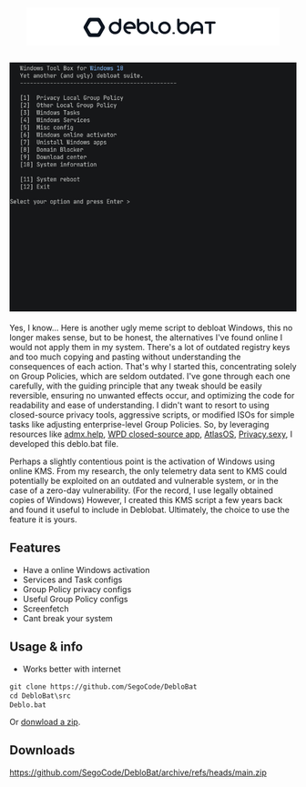 <h1 align="center"><img src="https://github.com/SegoCode/DebloBat/blob/main/media/header.png"> </h1>
<h3 align="center"><img  src="https://github.com/SegoCode/DebloBat/blob/main/media/demo-2.gif"></h3>

Yes, I know... Here is another ugly meme script to debloat Windows, this no longer makes sense, but to be honest, the alternatives I've found online I would not apply them in my system. There's a lot of outdated registry keys and too much copying and pasting without understanding the consequences of each action. That's why I started this, concentrating solely on Group Policies, which are seldom outdated. I've gone through each one carefully, with the guiding principle that any tweak should be easily reversible, ensuring no unwanted effects occur, and optimizing the code for readability and ease of understanding. I didn't want to resort to using closed-source privacy tools, aggressive scripts, or modified ISOs for simple tasks like adjusting enterprise-level Group Policies. So, by leveraging resources like [admx.help](https://admx.help), [WPD closed-source app](https://wpd.app/), [AtlasOS](https://github.com/Atlas-OS/Atlas), [Privacy.sexy](https://github.com/undergroundwires/privacy.sexy), I developed this deblo.bat file.

Perhaps a slightly contentious point is the activation of Windows using online KMS. From my research, the only telemetry data sent to KMS could potentially be exploited on an outdated and vulnerable system, or in the case of a zero-day vulnerability. (For the record, I use legally obtained copies of Windows) However, I created this KMS script a few years back and found it useful to include in Deblobat. Ultimately, the choice to use the feature it is yours.

## Features
- Have a online Windows activation
- Services and Task configs
- Group Policy privacy configs
- Useful Group Policy configs
- Screenfetch
- Cant break your system

## Usage & info

- Works better with internet

```shell
git clone https://github.com/SegoCode/DebloBat
cd DebloBat\src
Deblo.bat
```
Or [donwload a zip](https://github.com/SegoCode/DebloBat/archive/refs/heads/main.zip).

## Downloads

https://github.com/SegoCode/DebloBat/archive/refs/heads/main.zip
